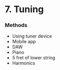 # 7. Tuning

### Methods
- Using tuner device
- Mobile app
- DAW
- Piano
- 5 fret of lower string
- Harmonics